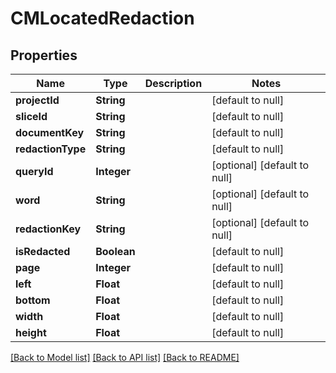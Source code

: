 # CMLocatedRedaction
## Properties

| Name | Type | Description | Notes |
|------------ | ------------- | ------------- | -------------|
| **projectId** | **String** |  | [default to null] |
| **sliceId** | **String** |  | [default to null] |
| **documentKey** | **String** |  | [default to null] |
| **redactionType** | **String** |  | [default to null] |
| **queryId** | **Integer** |  | [optional] [default to null] |
| **word** | **String** |  | [optional] [default to null] |
| **redactionKey** | **String** |  | [optional] [default to null] |
| **isRedacted** | **Boolean** |  | [default to null] |
| **page** | **Integer** |  | [default to null] |
| **left** | **Float** |  | [default to null] |
| **bottom** | **Float** |  | [default to null] |
| **width** | **Float** |  | [default to null] |
| **height** | **Float** |  | [default to null] |

[[Back to Model list]](../README.md#documentation-for-models) [[Back to API list]](../README.md#documentation-for-api-endpoints) [[Back to README]](../README.md)

